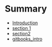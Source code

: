 # Summary

* [Introduction](README.md)
* [section 1](content/section1.md)
* [section2](section2.md)
* [gitbooks_intro](gitbooksintro.md)

